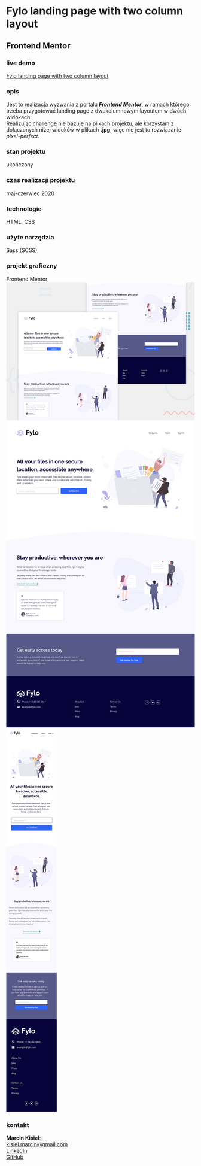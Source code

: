 # Fylo landing page with two column layout

## Frontend Mentor

### live demo

[Fylo landing page with two column layout](https://marcinkisiel.github.io/frontend-mentor-fylo-landing-page/)

### opis

Jest to realizacja wyzwania z portalu **_[Frontend Mentor](https://www.frontendmentor.io/challenges/fylo-landing-page-with-two-column-layout-5ca5ef041e82137ec91a50f5)_**, w ramach którego trzeba przygotować landing page z dwukolumnowym layoutem w dwóch widokach.<br/>
Realizując challenge nie bazuję na plikach projektu, ale korzystam z dołączonych niżej widoków w plikach **.jpg**, więc nie jest to rozwiązanie _pixel-perfect_.

### stan projektu

ukończony

### czas realizacji projektu

maj-czerwiec 2020

### technologie

HTML, CSS

### użyte narzędzia

Sass (SCSS)

### projekt graficzny

Frontend Mentor
<br/>
![Design preview](design/desktop-preview.jpg)
![Design preview](design/desktop-design.jpg)
![Design preview](design/mobile-design.jpg)

### kontakt

**Marcin Kisiel**:
<br/>
[kisiel.marcin@gmail.com](mailto:kisiel.marcin@gmail.com)
<br/>
[LinkedIn](https://www.linkedin.com/in/marcin-kisiel/)
<br/>
[GitHub](https://github.com/marcinkisiel)
<br/>
